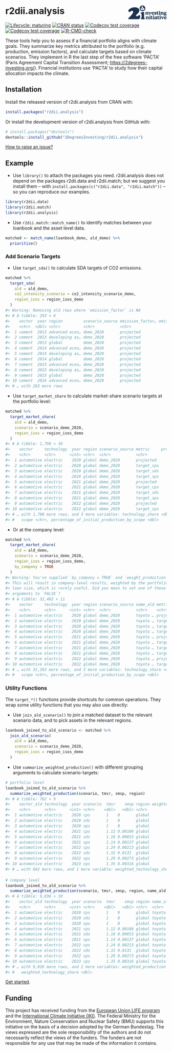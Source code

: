 
<!-- README.md is generated from README.Rmd. Please edit that file -->

# r2dii.analysis <img src="man/figures/logo.svg" align="right" width="120" />

<!-- badges: start -->

[![Lifecycle:
maturing](https://img.shields.io/badge/lifecycle-maturing-blue.svg)](https://lifecycle.r-lib.org/articles/stages.html)
[![CRAN
status](https://www.r-pkg.org/badges/version/r2dii.analysis)](https://CRAN.R-project.org/package=r2dii.analysis)
[![Codecov test
coverage](https://codecov.io/gh/2degreesinvesting/r2dii.analysis/branch/main/graph/badge.svg)](https://codecov.io/gh/2degreesinvesting/r2dii.analysis?branch=main)
[![Codecov test
coverage](https://codecov.io/gh/2DegreesInvesting/r2dii.analysis/branch/main/graph/badge.svg)](https://app.codecov.io/gh/2DegreesInvesting/r2dii.analysis?branch=main)
[![R-CMD-check](https://github.com/2DegreesInvesting/r2dii.analysis/actions/workflows/R-CMD-check.yaml/badge.svg)](https://github.com/2DegreesInvesting/r2dii.analysis/actions/workflows/R-CMD-check.yaml)
<!-- badges: end -->

These tools help you to assess if a financial portfolio aligns with
climate goals. They summarize key metrics attributed to the portfolio
(e.g. production, emission factors), and calculate targets based on
climate scenarios. They implement in R the last step of the free
software ‘PACTA’ (Paris Agreement Capital Transition Assessment;
<https://2degrees-investing.org/>). Financial institutions use ‘PACTA’
to study how their capital allocation impacts the climate.

## Installation

Install the released version of r2dii.analysis from CRAN with:

``` r
install.packages("r2dii.analysis")
```

Or install the development version of r2dii.analysis from GitHub with:

``` r
# install.packages("devtools")
devtools::install_github("2DegreesInvesting/r2dii.analysis")
```

[How to raise an
issue?](https://2degreesinvesting.github.io/posts/2020-06-26-instructions-to-raise-an-issue/)

## Example

-   Use `library()` to attach the packages you need. r2dii.analysis does
    not depend on the packages r2dii.data and r2dii.match; but we
    suggest you install them – with
    `install.packages(c("r2dii.data", "r2dii.match"))` – so you can
    reproduce our examples.

``` r
library(r2dii.data)
library(r2dii.match)
library(r2dii.analysis)
```

-   Use `r2dii.match::match_name()` to identify matches between your
    loanbook and the asset level data.

``` r
matched <- match_name(loanbook_demo, ald_demo) %>%
  prioritize()
```

### Add Scenario Targets

-   Use `target_sda()` to calculate SDA targets of CO2 emissions.

``` r
matched %>%
  target_sda(
    ald = ald_demo,
    co2_intensity_scenario = co2_intensity_scenario_demo,
    region_isos = region_isos_demo
  )
#> Warning: Removing ald rows where `emission_factor` is NA
#> # A tibble: 293 × 6
#>    sector  year region         scenario_source emission_factor… emission_factor…
#>    <chr>  <dbl> <chr>          <chr>           <chr>                       <dbl>
#>  1 cement  2013 advanced econ… demo_2020       projected                  0.0217
#>  2 cement  2013 developing as… demo_2020       projected                  0.0606
#>  3 cement  2013 global         demo_2020       projected                  0.658 
#>  4 cement  2014 advanced econ… demo_2020       projected                  0.0219
#>  5 cement  2014 developing as… demo_2020       projected                  0.0604
#>  6 cement  2014 global         demo_2020       projected                  0.659 
#>  7 cement  2015 advanced econ… demo_2020       projected                  0.0221
#>  8 cement  2015 developing as… demo_2020       projected                  0.0603
#>  9 cement  2015 global         demo_2020       projected                  0.660 
#> 10 cement  2016 advanced econ… demo_2020       projected                  0.0223
#> # … with 283 more rows
```

-   Use `target_market_share` to calculate market-share scenario targets
    at the portfolio level:

``` r
matched %>%
  target_market_share(
    ald = ald_demo,
    scenario = scenario_demo_2020,
    region_isos = region_isos_demo
  )
#> # A tibble: 1,790 × 10
#>    sector     technology  year region scenario_source metric     production
#>    <chr>      <chr>      <int> <chr>  <chr>           <chr>           <dbl>
#>  1 automotive electric    2020 global demo_2020       projected     324592.
#>  2 automotive electric    2020 global demo_2020       target_cps    324592.
#>  3 automotive electric    2020 global demo_2020       target_sds    324592.
#>  4 automotive electric    2020 global demo_2020       target_sps    324592.
#>  5 automotive electric    2021 global demo_2020       projected     339656.
#>  6 automotive electric    2021 global demo_2020       target_cps    329191.
#>  7 automotive electric    2021 global demo_2020       target_sds    352505.
#>  8 automotive electric    2021 global demo_2020       target_sps    330435.
#>  9 automotive electric    2022 global demo_2020       projected     354720.
#> 10 automotive electric    2022 global demo_2020       target_cps    333693.
#> # … with 1,780 more rows, and 3 more variables: technology_share <dbl>,
#> #   scope <chr>, percentage_of_initial_production_by_scope <dbl>
```

-   Or at the company level:

``` r
matched %>%
  target_market_share(
    ald = ald_demo,
    scenario = scenario_demo_2020,
    region_isos = region_isos_demo,
    by_company = TRUE
  )
#> Warning: You've supplied `by_company = TRUE` and `weight_production = TRUE`.
#> This will result in company-level results, weighted by the portfolio
#> loan size, which is rarely useful. Did you mean to set one of these
#> arguments to `FALSE`?
#> # A tibble: 32,402 × 11
#>    sector     technology  year region scenario_source name_ald metric production
#>    <chr>      <chr>      <int> <chr>  <chr>           <chr>    <chr>       <dbl>
#>  1 automotive electric    2020 global demo_2020       toyota … proje…    324592.
#>  2 automotive electric    2020 global demo_2020       toyota … targe…    324592.
#>  3 automotive electric    2020 global demo_2020       toyota … targe…    324592.
#>  4 automotive electric    2020 global demo_2020       toyota … targe…    324592.
#>  5 automotive electric    2021 global demo_2020       toyota … proje…    339656.
#>  6 automotive electric    2021 global demo_2020       toyota … targe…    329191.
#>  7 automotive electric    2021 global demo_2020       toyota … targe…    352505.
#>  8 automotive electric    2021 global demo_2020       toyota … targe…    330435.
#>  9 automotive electric    2022 global demo_2020       toyota … proje…    354720.
#> 10 automotive electric    2022 global demo_2020       toyota … targe…    333693.
#> # … with 32,392 more rows, and 3 more variables: technology_share <dbl>,
#> #   scope <chr>, percentage_of_initial_production_by_scope <dbl>
```

### Utility Functions

The `target_*()` functions provide shortcuts for common operations. They
wrap some utility functions that you may also use directly:

-   Use `join_ald_scenario()` to join a matched dataset to the relevant
    scenario data, and to pick assets in the relevant regions.

``` r
loanbook_joined_to_ald_scenario <- matched %>%
  join_ald_scenario(
    ald = ald_demo,
    scenario = scenario_demo_2020,
    region_isos = region_isos_demo
  )
```

-   Use `summarize_weighted_production()` with different grouping
    arguments to calculate scenario-targets:

``` r
# portfolio level
loanbook_joined_to_ald_scenario %>%
  summarize_weighted_production(scenario, tmsr, smsp, region)
#> # A tibble: 702 × 9
#>    sector_ald technology  year scenario  tmsr    smsp region weighted_production
#>    <chr>      <chr>      <int> <chr>    <dbl>   <dbl> <chr>                <dbl>
#>  1 automotive electric    2020 cps       1    0       global             324592.
#>  2 automotive electric    2020 sds       1    0       global             324592.
#>  3 automotive electric    2020 sps       1    0       global             324592.
#>  4 automotive electric    2021 cps       1.12 0.00108 global             339656.
#>  5 automotive electric    2021 sds       1.16 0.00653 global             339656.
#>  6 automotive electric    2021 sps       1.14 0.00137 global             339656.
#>  7 automotive electric    2022 cps       1.24 0.00213 global             354720.
#>  8 automotive electric    2022 sds       1.32 0.0131  global             354720.
#>  9 automotive electric    2022 sps       1.29 0.00273 global             354720.
#> 10 automotive electric    2023 cps       1.35 0.00316 global             369784.
#> # … with 692 more rows, and 1 more variable: weighted_technology_share <dbl>

# company level
loanbook_joined_to_ald_scenario %>%
  summarize_weighted_production(scenario, tmsr, smsp, region, name_ald)
#> # A tibble: 9,036 × 10
#>    sector_ald technology  year scenario  tmsr    smsp region name_ald         
#>    <chr>      <chr>      <int> <chr>    <dbl>   <dbl> <chr>  <chr>            
#>  1 automotive electric    2020 cps       1    0       global toyota motor corp
#>  2 automotive electric    2020 sds       1    0       global toyota motor corp
#>  3 automotive electric    2020 sps       1    0       global toyota motor corp
#>  4 automotive electric    2021 cps       1.12 0.00108 global toyota motor corp
#>  5 automotive electric    2021 sds       1.16 0.00653 global toyota motor corp
#>  6 automotive electric    2021 sps       1.14 0.00137 global toyota motor corp
#>  7 automotive electric    2022 cps       1.24 0.00213 global toyota motor corp
#>  8 automotive electric    2022 sds       1.32 0.0131  global toyota motor corp
#>  9 automotive electric    2022 sps       1.29 0.00273 global toyota motor corp
#> 10 automotive electric    2023 cps       1.35 0.00316 global toyota motor corp
#> # … with 9,026 more rows, and 2 more variables: weighted_production <dbl>,
#> #   weighted_technology_share <dbl>
```

[Get
started](https://2degreesinvesting.github.io/r2dii.analysis/articles/r2dii-analysis.html).

## Funding

This project has received funding from the [European Union LIFE
program](https://wayback.archive-it.org/12090/20210412123959/https://ec.europa.eu/easme/en/)
and the [International Climate Initiative
(IKI)](https://www.international-climate-initiative.com/en/details/project/measuring-paris-agreement-alignment-and-financial-risk-in-financial-markets-18_I_351-2982).
The Federal Ministry for the Environment, Nature Conservation and
Nuclear Safety (BMU) supports this initiative on the basis of a decision
adopted by the German Bundestag. The views expressed are the sole
responsibility of the authors and do not necessarily reflect the views
of the funders. The funders are not responsible for any use that may be
made of the information it contains.

